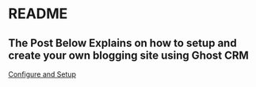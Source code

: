 # README

## The Post Below Explains on how to setup and create your own blogging site using Ghost CRM

[Configure and Setup](https://ydvsailendar.com/setting-up-nessus-scan-for-vulnerability-scanning-of-ec2-instances/)
